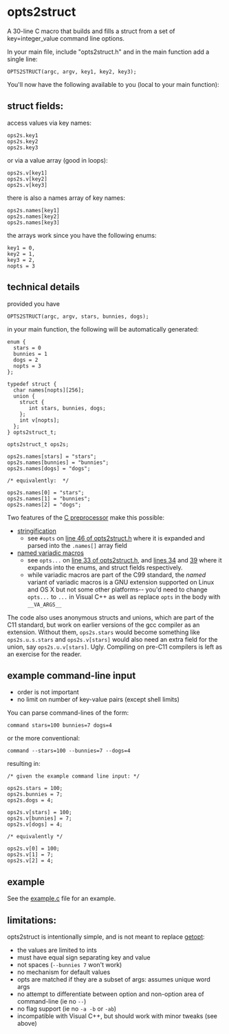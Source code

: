 opts2struct
===========

A 30-line C macro that builds and fills a struct from a set of key=integer_value command line options.


In your main file, include "opts2struct.h" and in the main function add a single line:

    OPTS2STRUCT(argc, argv, key1, key2, key3);

You'll now have the following available to you (local to your main function):


struct fields:
--------------

access values via key names:

    ops2s.key1
    ops2s.key2
    ops2s.key3

or via a value array (good in loops):

    ops2s.v[key1]
    ops2s.v[key2]
    ops2s.v[key3]

there is also a names array of key names:

    ops2s.names[key1]
    ops2s.names[key2]
    ops2s.names[key3]

the arrays work since you have the following enums:

    key1 = 0,
    key2 = 1,
    key3 = 2,
    nopts = 3

technical details
-----------------

provided you have 

    OPTS2STRUCT(argc, argv, stars, bunnies, dogs);

in your main function, the following will be automatically generated:

    enum {
      stars = 0
      bunnies = 1
      dogs = 2
      nopts = 3
    };
    
    typedef struct {
      char names[nopts][256];
      union {
        struct {
           int stars, bunnies, dogs;
        };
        int v[nopts];
      };
    } opts2struct_t;
    
    opts2struct_t ops2s;
    
    ops2s.names[stars] = "stars";
    ops2s.names[bunnies] = "bunnies";
    ops2s.names[dogs] = "dogs";

    /* equivalently:  */
    
    ops2s.names[0] = "stars";
    ops2s.names[1] = "bunnies";
    ops2s.names[2] = "dogs";

Two features of the [C preprocessor](https://gcc.gnu.org/onlinedocs/cpp/index.html#Top) make this possible:
- [stringification](https://gcc.gnu.org/onlinedocs/cpp/Stringification.html#Stringification)
    - see `#opts` on [line 46 of opts2struct.h](https://github.com/bdsinger/opts2struct/blob/master/opts2struct.h#L46) where it is expanded and parsed into the `.names[]` array field
- [named variadic macros](https://gcc.gnu.org/onlinedocs/cpp/Variadic-Macros.html#Variadic-Macros)
    - see `opts...` on [line 33 of opts2struct.h](https://github.com/bdsinger/opts2struct/blob/master/opts2struct.h#L33), and [lines 34](https://github.com/bdsinger/opts2struct/blob/master/opts2struct.h#L34) and [39](https://github.com/bdsinger/opts2struct/blob/master/opts2struct.h#L39)  where it expands into the enums, and struct fields respectively.
    - while variadic macros are part of the C99 standard, the _named_ variant of variadic macros is a GNU extension supported on Linux and OS X but not some other platforms-- you'd need to change `opts...` to `...` in Visual C++ as well as replace `opts` in the body with `__VA_ARGS__`

The code also uses anonymous structs and unions, which are part of the C11 standard, but work on earlier versions of the gcc compiler as an extension. Without them, `ops2s.stars` would become something like `ops2s.u.s.stars` and `ops2s.v[stars]` would also need an extra field for the union, say `ops2s.u.v[stars]`. Ugly. Compiling on pre-C11 compilers is left as an exercise for the reader.

example command-line input
--------------------------

- order is not important
- no limit on number of key-value pairs (except shell limits)

You can parse command-lines of the form:

    command stars=100 bunnies=7 dogs=4

or the more conventional:

    command --stars=100 --bunnies=7 --dogs=4

resulting in:

    /* given the example command line input: */

    ops2s.stars = 100;
    ops2s.bunnies = 7;
    ops2s.dogs = 4;
    
    ops2s.v[stars] = 100;
    ops2s.v[bunnies] = 7;
    ops2s.v[dogs] = 4;
    
    /* equivalently */
    
    ops2s.v[0] = 100;
    ops2s.v[1] = 7;
    ops2s.v[2] = 4;
    
    
example
------
See the [example.c](https://github.com/bdsinger/opts2struct/blob/master/example.c) file for an example.

limitations:
------
opts2struct is intentionally simple, and is not meant to replace [getopt](http://en.wikipedia.org/wiki/Getopt): 
- the values are limited to ints
- must have equal sign separating key and value
- not spaces (`--bunnies 7` won't work)
- no mechanism for default values
- opts are matched if they are a subset of args: assumes unique word args
- no attempt to differentiate between option and non-option area of command-line (ie no `--`)
- no flag support (ie no `-a -b` or `-ab`)
- incompatible with Visual C++, but should work with minor tweaks (see above)
